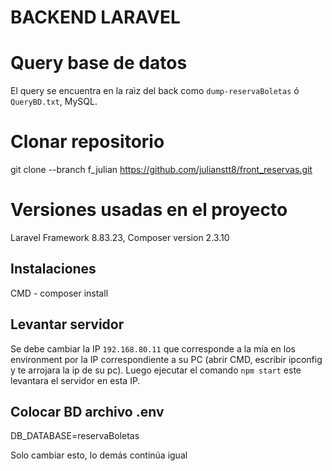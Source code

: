 # BACKEND LARAVEL

# Query base de datos

El query se encuentra en la raìz del back como `dump-reservaBoletas` ó `QueryBD.txt`, MySQL.

# Clonar repositorio

git clone --branch f_julian https://github.com/julianstt8/front_reservas.git

# Versiones usadas en el proyecto

Laravel Framework 8.83.23,
Composer version 2.3.10

## Instalaciones

CMD - composer install

## Levantar servidor

Se debe cambiar la IP `192.168.80.11` que corresponde a la mía en los environment por la IP correspondiente a su PC (abrir CMD, escribir ipconfig y te arrojara la ip de su pc).
Luego ejecutar el comando `npm start` este levantara el servidor en esta IP.

## Colocar BD archivo .env

DB_DATABASE=reservaBoletas

Solo cambiar esto, lo demás continúa igual

